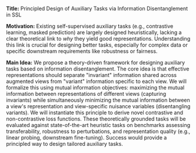 **Title:** Principled Design of Auxiliary Tasks via Information Disentanglement in SSL

**Motivation:** Existing self-supervised auxiliary tasks (e.g., contrastive learning, masked prediction) are largely designed heuristically, lacking a clear theoretical link to *why* they yield good representations. Understanding this link is crucial for designing better tasks, especially for complex data or specific downstream requirements like robustness or fairness.

**Main Idea:** We propose a theory-driven framework for designing auxiliary tasks based on information disentanglement. The core idea is that effective representations should separate "invariant" information shared across augmented views from "variant" information specific to each view. We will formalize this using mutual information objectives: maximizing the mutual information between representations of different views (capturing invariants) while simultaneously minimizing the mutual information between a view's representation and view-specific nuisance variables (disentangling variants). We will instantiate this principle to derive novel contrastive and non-contrastive loss functions. These theoretically grounded tasks will be evaluated against state-of-the-art heuristic tasks on benchmarks assessing transferability, robustness to perturbations, and representation quality (e.g., linear probing, downstream fine-tuning). Success would provide a principled way to design tailored auxiliary tasks.